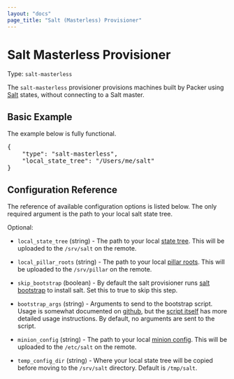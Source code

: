 ```yaml
---
layout: "docs"
page_title: "Salt (Masterless) Provisioner"
---
```


# Salt Masterless Provisioner

Type: `salt-masterless`

The `salt-masterless` provisioner provisions machines built by Packer using
[Salt](http://saltstack.com/) states, without connecting to a Salt master.

## Basic Example

The example below is fully functional.

<pre class="prettyprint">
{
    "type": "salt-masterless",
    "local_state_tree": "/Users/me/salt"
}
</pre>

## Configuration Reference

The reference of available configuration options is listed below. The only required argument is the path to your local salt state tree.

Optional:

* `local_state_tree` (string) - The path to your local
  [state tree](http://docs.saltstack.com/ref/states/highstate.html#the-salt-state-tree).
  This will be uploaded to the `/srv/salt` on the remote.

* `local_pillar_roots` (string) - The path to your local
  [pillar roots](http://docs.saltstack.com/ref/configuration/master.html#pillar-configuration).
  This will be uploaded to the `/srv/pillar` on the remote.

* `skip_bootstrap` (boolean) - By default the salt provisioner runs
  [salt bootstrap](https://github.com/saltstack/salt-bootstrap) to install
  salt. Set this to true to skip this step.

* `bootstrap_args` (string) - Arguments to send to the bootstrap script. Usage
  is somewhat documented on [github](https://github.com/saltstack/salt-bootstrap),
  but the [script itself](https://github.com/saltstack/salt-bootstrap/blob/develop/bootstrap-salt.sh)
  has more detailed usage instructions. By default, no arguments are sent to
  the script.

* `minion_config` (string) - The path to your local
  [minion config](http://docs.saltstack.com/topics/configuration.html).
  This will be uploaded to the `/etc/salt` on the remote.

* `temp_config_dir` (string) - Where your local state tree will be copied
  before moving to the `/srv/salt` directory. Default is `/tmp/salt`.
